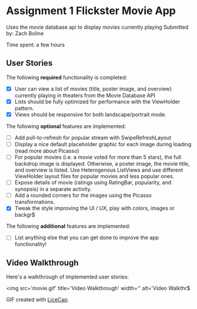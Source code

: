 # Assignment 1 Flickster Movie App

Uses the movie database api to display movies currently playing
Submitted by: Zach Boline

Time spent: a few hours

## User Stories

The following **required** functionality is completed:

* [x] User can view a list of movies (title, poster image, and overview) currently playing in theaters from the Movie Database API
* [x] Lists should be fully optimized for performance with the ViewHolder pattern.
* [x] Views should be responsive for both landscape/portrait mode.

The following **optional** features are implemented:
* [ ] Add pull-to-refresh for popular stream with SwipeRefreshLayout
* [ ] Display a nice default placeholder graphic for each image during loading (read more about Picasso)
* [ ] For popular movies (i.e. a movie voted for more than 5 stars), the full backdrop image is displayed. Otherwise, a poster image, the movie title, and overview is listed. Use Heterogenous ListViews and use different ViewHolder layout files for popular movies and less popular ones.
* [ ] Expose details of movie (ratings using RatingBar, popularity, and synopsis) in a separate activity.
* [ ] Add a rounded corners for the images using the Picasso transformations.
* [x] Tweak the style improving the UI / UX, play with colors, images or backgr$

The following **additional** features are implemented:

* [ ] List anything else that you can get done to improve the app functionality!

## Video Walkthrough

Here's a walkthrough of implemented user stories:

<img src='movie.gif' title='Video Walkthrough' width='' alt='Video Walkthr$

GIF created with [LiceCap](http://www.cockos.com/licecap/).
